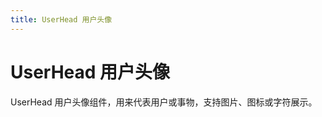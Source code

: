 ```yaml
---
title: UserHead 用户头像
---
```


# UserHead 用户头像

<div>
UserHead 用户头像组件，用来代表用户或事物，支持图片、图标或字符展示。
</div>
